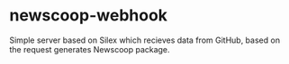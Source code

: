 # newscoop-webhook
Simple server based on Silex which recieves data from GitHub, based on the request generates Newscoop package.
